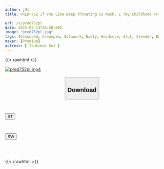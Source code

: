 ```yaml
---
author: j91
title: PRED-752 If You Like Deep Throating So Much, I (my Childhood Friend) Will Never Let You Go For 24 Hours With Deep Throating. Sui Tsukinoe

url: /v/pred752pl
date: 2025-03-13T16:50:00Z
image: "pred752pl.jpg"
tags: [Censored, Creampie, Solowork, Nasty, Hardcore, Slut, Slender, Deep Throating	]
maker: [Premium]
actress: [ Tsukinoe Sui ]
---
```



{{< rawhtml >}}

<div class="video" data-videoid="Vxr06zzGGrSxJb">
    <a href="javascript:;">
        <img src="/v/pred752pl/pred752pl.jpg" width="WIDTH" height="HEIGHT" alt="pred752pl.mp4" loading="lazy">
    </a>
</div>

<script type="text/javascript" src="https://j91.asia/asset/on-demand-st.js"></script>

<br>
  <link rel="stylesheet" href="https://j91.asia/asset/bs5.css">
  
  <center>
  <button class="btn btn-primary" type="button" data-bs-toggle="collapse" data-bs-target=".multi-collapse" aria-expanded="false" aria-controls="multiCollapseExample1 multiCollapseExample2"><h2>Download</h2></button></center>
</p>
<div class="row">
  <div class="col">
    <div class="collapse multi-collapse" id="multiCollapseExample1">
      <div class="card card-body">
	      	      <br>
<div class="buttons">  
<p><a href="/v/pred752pl/st.html" target="_blank"><button class="btn-hover color-3"><i class="fa fa-download"></i> ST</button></a></p></div>
    </div>
  </div>
</div>
  <div class="col">
    <div class="collapse multi-collapse" id="multiCollapseExample2">
      <div class="card card-body">
	      <br>
<div class="buttons">
<p><a href="/v/pred752pl/sw.html" target="_blank"><button class="btn-hover color-2"><i class="fa fa-download"></i> SW</button></a></p></div>
<br><br>
      </div>
    </div>
  </div>
</div>

{{< /rawhtml >}}